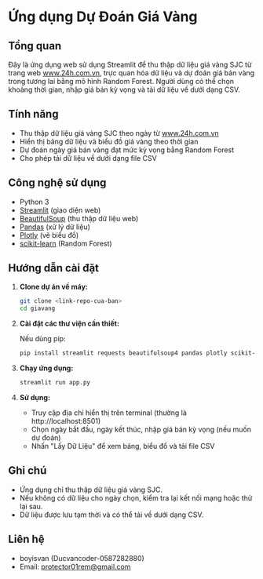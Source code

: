 # Ứng dụng Dự Đoán Giá Vàng

## Tổng quan
Đây là ứng dụng web sử dụng Streamlit để thu thập dữ liệu giá vàng SJC từ trang web www.24h.com.vn, trực quan hóa dữ liệu và dự đoán giá bán vàng trong tương lai bằng mô hình Random Forest. Người dùng có thể chọn khoảng thời gian, nhập giá bán kỳ vọng và tải dữ liệu về dưới dạng CSV.

## Tính năng
- Thu thập dữ liệu giá vàng SJC theo ngày từ www.24h.com.vn
- Hiển thị bảng dữ liệu và biểu đồ giá vàng theo thời gian
- Dự đoán ngày giá bán vàng đạt mức kỳ vọng bằng Random Forest
- Cho phép tải dữ liệu về dưới dạng file CSV

## Công nghệ sử dụng
- Python 3
- [Streamlit](https://streamlit.io/) (giao diện web)
- [BeautifulSoup](https://www.crummy.com/software/BeautifulSoup/) (thu thập dữ liệu web)
- [Pandas](https://pandas.pydata.org/) (xử lý dữ liệu)
- [Plotly](https://plotly.com/python/) (vẽ biểu đồ)
- [scikit-learn](https://scikit-learn.org/) (Random Forest)

## Hướng dẫn cài đặt
1. **Clone dự án về máy:**
   ```bash
   git clone <link-repo-cua-ban>
   cd giavang
   ```
2. **Cài đặt các thư viện cần thiết:**
   
   Nếu dùng pip:
   ```bash
   pip install streamlit requests beautifulsoup4 pandas plotly scikit-learn numpy
   ```

3. **Chạy ứng dụng:**
   ```bash
   streamlit run app.py
   ```

4. **Sử dụng:**
   - Truy cập địa chỉ hiển thị trên terminal (thường là http://localhost:8501)
   - Chọn ngày bắt đầu, ngày kết thúc, nhập giá bán kỳ vọng (nếu muốn dự đoán)
   - Nhấn "Lấy Dữ Liệu" để xem bảng, biểu đồ và tải file CSV

## Ghi chú
- Ứng dụng chỉ thu thập dữ liệu giá vàng SJC.
- Nếu không có dữ liệu cho ngày chọn, kiểm tra lại kết nối mạng hoặc thử lại sau.
- Dữ liệu được lưu tạm thời và có thể tải về dưới dạng CSV.

## Liên hệ
- boyisvan (Ducvancoder-0587282880)
- Email: protector01rem@gmail.com
